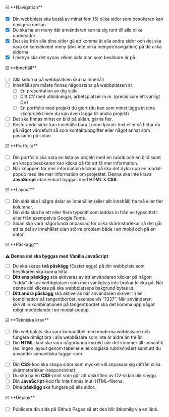 <aside>
☑️ **Navigation**

- [x]  Din webbplats ska bestå av minst fem (5) olika sidor som besökaren kan navigera mellan
- [x]  Du ska ha en meny där användaren kan ta sig runt till alla olika undersidor
- [x]  Det ska från alla dina sidor gå att komma åt alla andra sidor och det ska vara en konsekvent meny (dvs inte olika menyer/navigation) på de olika sidorna
- [x]  I menyn ska det synas vilken sida man som besökare är på
</aside>

<aside>
☑️ **Innehåll**

- [ ]  Alla sidorna på webbplatsen ska ha innehåll
- [ ]  Innehåll som måste finnas någonstans på webbplatsen är:
    - [ ]  En presentation av dig själv
    - [ ]  Ditt CV med utbildningar, arbetsplatser m.m. (precis som ett vanligt CV)
    - [ ]  En portfolio med projekt du gjort (du kan som minst lägga in dina skolprojekt men du kan även lägga till andra projekt)
- [ ]  Det ska finnas minst en bild på sidan, gärna fler.
- [ ]  Resterande sidor kan innehålla bara Lorem Ipsum-text eller så hittar du på något värdefullt så som kontaktuppgifter eller något annat som passar in på sidan.
</aside>

<aside>
☑️ **Portfolio**

- [ ]  Din portfolio ska vara en lista av projekt med en rubrik och en bild samt en knapp besökaren kan klicka på för att få mer information.
- [ ]  När knappen för mer information klickas på ska det dyka upp en modal-popup med lite mer information om projektet. Denna ska inte kräva **JavaScript** utan enbart byggas med **HTML** & **CSS**.
</aside>

<aside>
☑️ **Layout**

- [ ]  Din sida ska i några delar av innehållet (eller allt innehåll) ha två eller fler kolumner.
- [ ]  Din sida ska ha ett eller flera typsnitt som laddas in från en typsnittsfil eller från exempelvis Google Fonts.
- [ ]  Sidan ska vara någorlunda anpassad för olika skärmstorlekar så det går att ta del av innehållet utan större problem både i en mobil och på en dator.
</aside>

<aside>
☑️ **Påskägg**

**⚠️ Denna del ska byggas med Vanilla JavaScript**

- [ ]  Du ska skapa **två påskägg** (Easter eggs) på din webbplats som besökaren ska kunna hitta
- [ ]  **Ditt ena påskägg** ska aktiveras av att användaren klickar på någon “udda” del av webbplatsen som man vanligtvis inte brukar klicka på. När denna del klickas på ska webbplatsens bakgrund bytas ut.
- [ ]  **Ditt andra påskägg** ska aktiveras när användaren skriver in en kombination på tangentbordet, exempelvis “1337”. När användaren skrivit in kombinationen på tangentbordet ska det komma upp något roligt meddelande i en modal-popup.
</aside>

<aside>
☑️ **Tekniska krav**

- [ ]  Din webbplats ska vara kompatibel med moderna webbläsare och fungera rimligt bra i alla webbläsare som inte är äldre än tre år.
- [ ]  Din **HTML**-kod ska vara någorlunda korrekt när det kommer till semantik (ex. ingen layout genom tabeller eller ologiska rubriknivåer) samt att du använder semantiska taggar som **<nav>**.
- [ ]  Din **CSS**-kod ska skapa sidor som mycket väl anpassar sig utifrån olika skärmstorlekar (responsivitet)
- [ ]  Du ska ha en **CSS**-print som gör att utskriften av CV-sidan blir snygg.
- [ ]  Din **JavaScript**-kod får inte finnas inuti HTML-filerna.
- [ ]  Dina **påskägg** ska fungera på alla sidor.
</aside>

<aside>
☑️ **Deploy**

- [ ]  Publicera din sida på Github Pages så att den blir åtkomlig via en länk.
</aside>